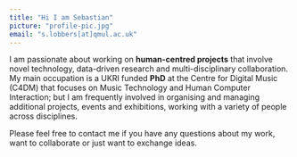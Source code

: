 ```yaml
---
title: "Hi I am Sebastian"
picture: "profile-pic.jpg"
email: "s.lobbers[at]qmul.ac.uk"
---
```


I am passionate about working on **human-centred projects** that involve novel technology, data-driven research and multi-disciplinary collaboration. My main occupation is a UKRI funded **PhD** at
the Centre for Digital Music (C4DM) that focuses on Music Technology
and Human Computer Interaction; but I am frequently involved in
organising and managing additional projects, events and exhibitions,
working with a variety of people across disciplines.

Please feel free to contact me if you have any questions about my
work, want to collaborate or just want to exchange ideas.